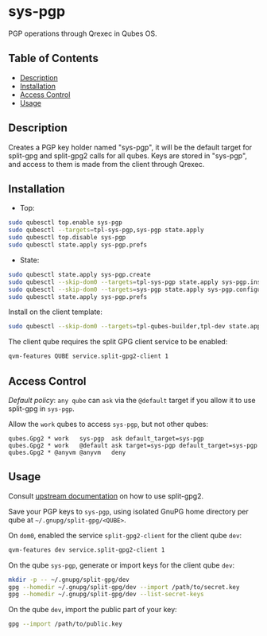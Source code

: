 # sys-pgp

PGP operations through Qrexec in Qubes OS.

## Table of Contents

*   [Description](#description)
*   [Installation](#installation)
*   [Access Control](#access-control)
*   [Usage](#usage)

## Description

Creates a PGP key holder named "sys-pgp", it will be the default target for
split-gpg and split-gpg2 calls for all qubes. Keys are stored in "sys-pgp",
and access to them is made from the client through Qrexec.

## Installation

*   Top:

```sh
sudo qubesctl top.enable sys-pgp
sudo qubesctl --targets=tpl-sys-pgp,sys-pgp state.apply
sudo qubesctl top.disable sys-pgp
sudo qubesctl state.apply sys-pgp.prefs
```

*   State:

<!-- pkg:begin:post-install -->

```sh
sudo qubesctl state.apply sys-pgp.create
sudo qubesctl --skip-dom0 --targets=tpl-sys-pgp state.apply sys-pgp.install
sudo qubesctl --skip-dom0 --targets=sys-pgp state.apply sys-pgp.configure
sudo qubesctl state.apply sys-pgp.prefs
```

<!-- pkg:end:post-install -->

Install on the client template:

```sh
sudo qubesctl --skip-dom0 --targets=tpl-qubes-builder,tpl-dev state.apply sys-pgp.install-client
```

The client qube requires the split GPG client service to be enabled:

```sh
qvm-features QUBE service.split-gpg2-client 1
```

## Access Control

_Default policy_: `any qube` can `ask` via the `@default` target if you allow
it to use split-gpg in `sys-pgp`.

Allow the `work` qubes to access `sys-pgp`, but not other qubes:

```qrexecpolicy
qubes.Gpg2 * work   sys-pgp  ask default_target=sys-pgp
qubes.Gpg2 * work   @default ask target=sys-pgp default_target=sys-pgp
qubes.Gpg2 * @anyvm @anyvm   deny
```

## Usage

Consult [upstream documentation](https://github.com/QubesOS/qubes-app-linux-split-gpg2)
on how to use split-gpg2.

Save your PGP keys to `sys-pgp`, using isolated GnuPG home directory per qube
at `~/.gnupg/split-gpg/<QUBE>`.

On `dom0`, enabled the service `split-gpg2-client` for the client qube `dev`:

```sh
qvm-features dev service.split-gpg2-client 1
```

On the qube `sys-pgp`, generate or import keys for the client qube `dev`:

```sh
mkdir -p -- ~/.gnupg/split-gpg/dev
gpg --homedir ~/.gnupg/split-gpg/dev --import /path/to/secret.key
gpg --homedir ~/.gnupg/split-gpg/dev --list-secret-keys
```

On the qube `dev`, import the public part of your key:

```sh
gpg --import /path/to/public.key
```
